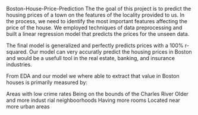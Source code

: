 Boston-House-Price-Prediction
The the goal of this project is to predict the housing prices of a town  on the features of the locality provided to us. In the process, we need to identify the most important features affecting the price of the house. We employed techniques of data preprocessing and built a linear regression model that predicts the prices for the unseen data.

The final model is generalized and perfectly predicts prices with a 100% r-squared. Our model can very accuratly predict the housing prices in Boston and would be a usefull tool in the real estate, banking, and insurance industries.

From EDA and our model we where able to extract that value in Boston houses is primarily measured by:

Areas with low crime rates
Being on the bounds of the Charles River
Older and more indust rial neighboorhoods
Having more rooms
Located near more urban areas



